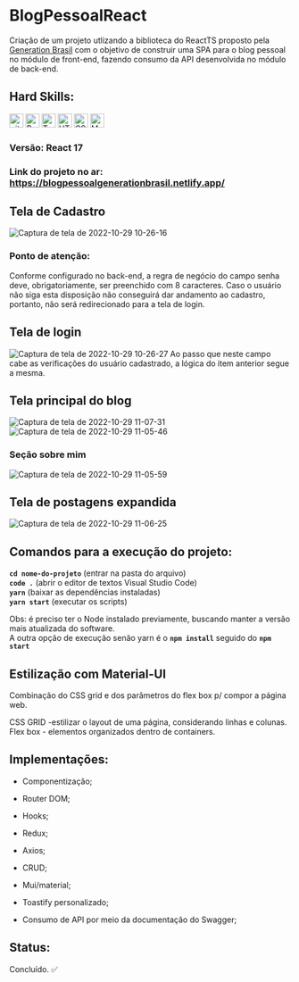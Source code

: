 # BlogPessoalReact

Criação de um projeto utlizando a biblioteca do ReactTS proposto pela [Generation Brasil](https://brazil.generation.org/) com o objetivo de construir uma SPA para o blog pessoal no módulo de front-end, fazendo consumo da API desenvolvida no módulo de back-end.

## Hard Skills:
<img src="https://img.shields.io/badge/git-282C34?logo=git&logoColor=F05032" alt="git logo" title="git" height="25" /> <img src="https://img.shields.io/badge/React-282C34?logo=react&logoColor=61DAFB" alt="React logo" title="React" height="25" />
<img src="https://img.shields.io/badge/TypeScript-282C34?logo=typescript&logoColor=3178C6" alt="TypeScript logo" title="TypeScript" height="25" />
<img src="https://img.shields.io/badge/HTML5-282C34?logo=html5&logoColor=E34F26" alt="HTML5 logo" title="HTML5" height="25" />
<img src="https://img.shields.io/badge/CSS3-282C34?logo=css3&logoColor=1572B6" alt="CSS3 logo" title="CSS3" height="25" />
<img src="https://img.shields.io/badge/Material-UI-282C34?logo=material-ui&logoColor=1572B6" alt="Material-UI logo" title="Material-UI" height="25" />


### Versão: React 17

### Link do projeto no ar:  https://blogpessoalgenerationbrasil.netlify.app/

## Tela de Cadastro
![Captura de tela de 2022-10-29 10-26-16](https://user-images.githubusercontent.com/105956403/198836120-00367527-97fc-4465-9bac-464b90149be9.png)

### Ponto de atenção:
Conforme configurado no back-end, a regra de negócio do campo senha deve, obrigatoriamente, ser preenchido com 8 caracteres. Caso o usuário não siga esta disposição não conseguirá dar andamento ao cadastro, portanto, não será redirecionado para a tela de login. 

## Tela de login
![Captura de tela de 2022-10-29 10-26-27](https://user-images.githubusercontent.com/105956403/198836149-8f5b26c2-afb1-4d85-a7d1-65178268a2e0.png)
Ao passo que neste campo cabe as verificações do usuário cadastrado, a lógica do item anterior segue a mesma.

## Tela principal do blog
![Captura de tela de 2022-10-29 11-07-31](https://user-images.githubusercontent.com/105956403/198836220-02320f12-dc67-41e4-9761-f8ff2b5b494a.png)
![Captura de tela de 2022-10-29 11-05-46](https://user-images.githubusercontent.com/105956403/198836248-0f92db82-35f7-4ff6-84c2-da2ffbdf1930.png)

### Seção sobre mim
![Captura de tela de 2022-10-29 11-05-59](https://user-images.githubusercontent.com/105956403/198836292-5938e299-e617-4777-b336-8e1d6645cdd0.png)

 ## Tela de postagens expandida
 ![Captura de tela de 2022-10-29 11-06-25](https://user-images.githubusercontent.com/105956403/198836336-3a20b258-a499-44f7-ac2f-1bffb9dbc9f7.png)

## Comandos para a execução do projeto:

****`cd nome-do-projeto`**** (entrar na pasta do arquivo) <br>
****`code .`**** (abrir o editor de textos Visual Studio Code) <br>
****`yarn`**** (baixar as dependências instaladas) <br>
****`yarn start`**** (executar os scripts) <br>

Obs: é preciso ter o Node instalado previamente, buscando manter a versão mais atualizada do software. <br>
A outra opção de execução senão yarn é o ****`npm install`**** seguido do ****`npm start`****


## Estilização com Material-UI
Combinação do CSS grid e dos parâmetros do flex box p/ compor a página web.

CSS GRID -estilizar o layout de uma página, considerando linhas e colunas.
Flex box - elementos organizados dentro de containers.

## Implementações:
<ul>
	<li>Componentização;</li>
</ul>
<ul>
	<li>Router DOM;</li>
</ul>
<ul>
	<li>Hooks;</li>
</ul>
<ul>
	<li>Redux;</li>
</ul>
<ul>
	<li>Axios;</li>
</ul>
<ul>
	<li>CRUD;</li>
</ul>
<ul>
	<li>Mui/material;</li>
</ul>
<ul>
	<li>Toastify personalizado;</li>
</ul>
<ul>
	<li>Consumo de API por meio da documentação do Swagger;</li>
</ul>


## Status:

Concluído. ✅

